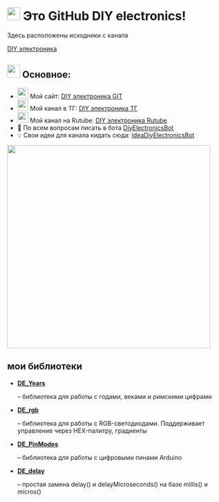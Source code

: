 <h1><img src="https://i.postimg.cc/ZKG5SqDp/Git-Hub-Logo2.png" width="30"> Это GitHub DIY electronics!</h1>  <!-- заголовок -->

<p>Здесь расположены исходники с канала</p>

<a href="https://t.me/DIYelectronics23">DIY электроника</a>

<h2><img src="https://i.postimg.cc/ZKG5SqDp/Git-Hub-Logo2.png" width="30"> Основное:</h2>  <!-- основное -->

<ul>
<li><img src="https://i.postimg.cc/t4svhqXS/micros2.png" width="25"> Мой сайт: <a href="https://diy-elecron1cs.github.io/DIY-electronics//index.html">DIY электроника GIT</a></li>  <!-- сайт -->

  <li><img src="https://i.postimg.cc/t4svhqXS/micros2.png" width="25"> Мой канал в ТГ: <a href="https://t.me/diy_electron1cs">DIY электроника ТГ</a></li>  <!-- ТГК -->

  <li><img src="https://i.postimg.cc/t4svhqXS/micros2.png" width="25"> Мой канал на Rutube: <a href="https://rutube.ru/channel/46650767">DIY электроника Rutube</a></li>  <!-- rutube -->

  <li>💬 По всем вопросам писать в бота <a href="https://t.me/DiyElectronics_Bot">DiyElectronicsBot</a></li>  <!-- бот -->

  <li>💡 Свои идеи для канала кидать сюда: <a href="https://t.me/Idea_diy_electronics_bot">IdeaDiyElectronicsBot</a></li>  <!-- бот для идей -->
</ul>

<img src="https://i.postimg.cc/dVR6RLb9/Git-Picture1.png" width="470">  <!-- картинка (плата) -->

<h2>мои библиотеки</h2>

<ul>  <!-- список библиотек -->
  <li>
    <a href="https://github.com/DIY-Elecron1cs/DE_Years"><b>DE_Years</b></a>                                  <!-- DE_Years -->
    <p> – библиотека для работы с годами, веками и римскими цифрами</p>
  </li>

  <li>
    <a href="https://github.com/DIY-Elecron1cs/DE_rgb"><b>DE_rgb</b></a>                                      <!-- DE_rgb -->
    <p> – библиотека для работы с RGB-светодиодами. Поддерживает управление через HEX-палитру, градиенты</p>
  </li>

  <li>
    <a href="https://github.com/DIY-Elecron1cs/DE_PinModes"><b>DE_PinModes</b></a>                            <!-- DE_PinModes -->
    <p> – библиотека для работы с цифровыми пинами Arduino</p>
  </li>

  <li>
    <a href="https://github.com/DIY-Elecron1cs/DE_delay"><b>DE_delay</b></a>                                  <!-- DE_delay -->
    <p> – простая замена delay() и delayMicroseconds() на базе millis() и micros()</p>
  </li>
</ul>
